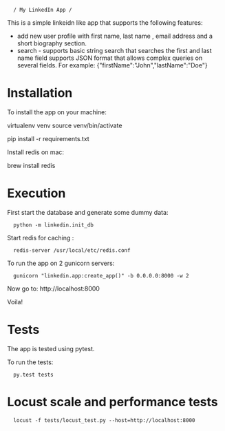       / My LinkedIn App /

This is a simple linkeidn like app that supports the following features:

- add new user profile with first name, last name , email address and a short biography section.
- search - supports basic string search that searches the first and last name field
           supports JSON format that allows complex queries on several fields.
           For example: {"firstName":"John","lastName":"Doe"}

Installation
=================

To install the app on your machine:

virtualenv venv
source venv/bin/activate

pip install -r requirements.txt

Install redis on mac:

brew install redis


Execution
=================

First start the database and generate some dummy data:

      python -m linkedin.init_db

Start redis for caching :

      redis-server /usr/local/etc/redis.conf


To run the app on 2 gunicorn servers:

      gunicorn "linkedin.app:create_app()" -b 0.0.0.0:8000 -w 2 

Now go to: http://localhost:8000

Voila!


Tests
=================
The app is tested using pytest.

To run the tests:

      py.test tests


Locust scale and performance tests
===================================

      locust -f tests/locust_test.py --host=http://localhost:8000

